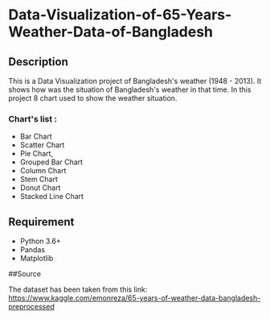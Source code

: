 # Data-Visualization-of-65-Years-Weather-Data-of-Bangladesh
## Description
This is a Data Visualization project of Bangladesh's weather (1948 - 2013). It shows how was the situation of Bangladesh's weather in that time. In this project 8 chart used to show the weather situation.

  ### Chart's list :

  * Bar Chart
  * Scatter Chart
  * Pie Chart, 
  * Grouped Bar Chart
  * Column Chart
  * Stem Chart
  * Donut Chart
  * Stacked Line Chart

## Requirement

* Python 3.6+
* Pandas
* Matplotlib 

##Source

The dataset has been taken from this link: https://www.kaggle.com/emonreza/65-years-of-weather-data-bangladesh-preprocessed
